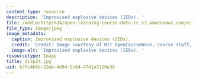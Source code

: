 ```yaml
---
content_type: resource
description: 'Improvised explosive devices (IEDs). '
file: /media/https%3A/open-learning-course-data-rc.s3.amazonaws.com/ec-s06-design-for-demining-spring-2007/b7fc4b5b32eb4d9d5c644741e3110e38_disp24.jpg
file_type: image/jpeg
image_metadata:
  caption: Improvised explosive devices (IEDs).
  credit: 'Credit: Image courtesy of MIT OpenCourseWare, course staff, and students.'
  image-alt: 'Improvised explosive devices (IEDs). '
resourcetype: Image
title: disp24.jpg
uid: b7fc4b5b-32eb-4d9d-5c64-4741e3110e38
---
```

